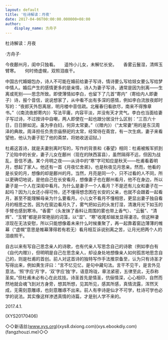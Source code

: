```yaml
---
layout: default
title: '杜诗解读：月夜'
date: 2017-04-06T00:00:00.000000+08:00
author:
    display_name: 方舟子
---
```


杜诗解读：月夜

·方舟子·

今夜鄜州月，闺中只独看。　　遥怜小儿女，未解忆长安。　　香雾云鬟湿，清辉玉臂寒。　　何时倚虚幌，双照泪痕干。

中国古代婚姻包办，诗人不可能在婚前给妻子写诗，情诗要么写给妓女要么写给梦中情人。婚后产生的感情更多的是亲情，诗人为妻子写诗，通常是因为别离——生离或死别——思念所致。即使薄情如李白，也留下了几首“寄内”（寄给内人即妻子）诗，报个音信，说说想家了，从中看不出有多深的感情，例如李白流放夜郎时写的：“夜郎天外怨离居，明月楼中音信疏。北雁春归看欲尽，南来不得豫章书。”（《南流夜郎寄内》）写法平庸，内容平淡，并没有天才灵气。李白也当面给妻子写过诗，不过按诗中自嘲，两人即使在一起也跟分居没什么区别：“三百六十日，日日醉如泥。虽为李白妇，何异太常妻。”（《赠内》）（“太常妻”用的是东汉周泽的典故。周泽担任负责宗庙祭祀的太常，经常待在斋宫，有一次生病，妻子来看望他，他认为妻子犯了他的斋禁，将她收送诏狱。）

杜甫这首诗，就是夫妻别离时写的，写作的背景和《春望》相同：杜甫被叛军抓到了沦陷中的长安，妻子儿女在鄜州（现在的陕西富县），虽然隔得不远，但因为战乱，音信不通。某个月明之夜——从诗中的“寒”字可知应是秋天——杜甫看着明月，想起了家人。他还有一首《月夜忆舍弟》，也是秋夜见月思亲。然而，他看的是长安的月，想像的却是鄜州的月。当然，月亮是同一个，只不过看的人不同，所以更确切地说，是他自己在长安看月，想像妻子也在鄜州看月，他不在身边，所以妻子是一个人在深闺中看月。为什么是妻子一个人看月？不是还有儿女和妻子在一起吗？因为儿女还小得可怜，还不懂得想念困在长安的父亲，也就不会跟着一起看月，甚至不能理解母亲为什么要看月。小儿女不看月不懂相思，更显出妻子独自看月的相思之苦。因为在窗边看月久了，雾气把如云的头发打湿，清澈月光下如玉的手臂也感到寒冷。“香雾”（头发抹了香料让周围的雾也带上香气）、“云鬟”、“清辉”、“玉臂”都是非常艳丽的词藻，以“湿”、“寒”收尾却越发显得凄凉。但这种凄凉现在无法安慰，所以只能想像着未来什么时候重聚了，再一起靠着窗边薄薄的帷幕（“虚幌”意思是帷幕薄得若有若无）看月相互诉说别离之苦，让月光把两个人的泪痕照干。

自古以来有写自己思念亲人的诗歌，也有代亲人写思念自己的诗歌（例如李白有《自代内赠》），但明明是自己在思念亲人，却设身处地想像亲人如何孤苦地思念自己的，则是杜甫的首创。前人对这首诗的独特写作手法推崇备至，认为只有诗圣才写得出来，例如黄生评曰：“言不忆见忆，是句中藏句法。言干不见干，是言外见意法。‘照’字应‘月’字，‘双’字应‘独’字，语意玲珑，章法紧密，五律至此，无忝称圣矣。”但杜甫未必有心在此炫技。诗圣首先是情圣，伉俪情深，心心相印，自然而然地就会魂飞到对方身旁，想其所想，见其所见，感其所感，真情流露，浑然天成，无需刻意雕琢，也刻意雕琢不出来。前人有李诗是仙才不可学，杜诗可学也必学的说法。其实像这样渗透真情的诗篇，才是别人学不来的。

2017.4.1.

(XYS20170406)

◇◇新语丝(www.xys.org)(xys8.dxiong.com)(xys.ebookdiy.com)(fangzhouzi.me)◇◇

